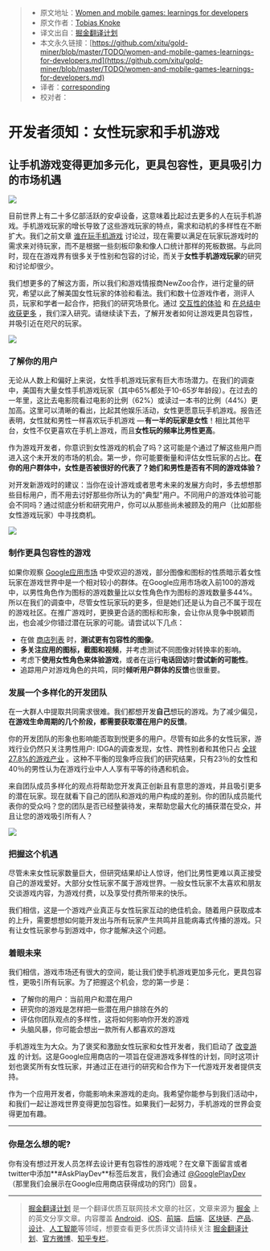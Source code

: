 > * 原文地址：[Women and mobile games: learnings for developers](https://medium.com/googleplaydev/women-and-mobile-games-learnings-for-developers-cc4ac63da3f2)
> * 原文作者：[Tobias Knoke](https://medium.com/@tobias.knoke?source=post_header_lockup)
> * 译文出自：[掘金翻译计划](https://github.com/xitu/gold-miner)
> * 本文永久链接：[https://github.com/xitu/gold-miner/blob/master/TODO/women-and-mobile-games-learnings-for-developers.md](https://github.com/xitu/gold-miner/blob/master/TODO/women-and-mobile-games-learnings-for-developers.md)
> * 译者：[corresponding](https://github.com/corresponding)
> * 校对者：

# 开发者须知：女性玩家和手机游戏

## 让手机游戏变得更加多元化，更具包容性，更具吸引力的市场机遇

![](https://cdn-images-1.medium.com/max/800/0*U3P6oAG_I-73IuY6.)

目前世界上有二十多亿部活跃的安卓设备，这意味着比起过去更多的人在玩手机游戏。手机游戏玩家的增长导致了这些游戏玩家的特点，需求和动机的多样性在不断扩大。我们之前文章 [谁在玩手机游戏](https://medium.com/googleplaydev/who-plays-mobile-games-8b33f76bb6d8) 讨论过，现在需要以满足在玩家玩游戏时的需求来对待玩家，而不是根据一些刻板印象和像人口统计那样的死板数据。与此同时，现在在游戏界有很多关于性别和包容的讨论，而关于**女性手机游戏玩家**的研究和讨论却很少。

我们想更多的了解这方面，所以我们和游戏情报商NewZoo合作，进行定量的研究，希望以此了解美国女性玩家的体验和看法。我们和数十位游戏作者，测评人员，玩家和学者一起合作，把我们的研究场景化。通过 [交互性的体验](https://play.google.com/about/changethegame) 和 [在总结中收获更多](http://services.google.com/fh/files/misc/changethegame_white_paper.pdf) ，我们深入研究。请继续读下去，了解开发者如何让游戏更具包容性，并吸引近在咫尺的玩家。

![](https://cdn-images-1.medium.com/max/800/0*CJxXRMyFuqRKo9kU.)

### **了解你的用户**

无论从人数上和偏好上来说，女性手机游戏玩家有巨大市场潜力。在我们的调查中，美国有大量女性手机游戏玩家（其中65%都处于10-65岁年龄段）。在过去的一年里，这比去电影院看过电影的比例（62%）或读过一本书的比例（44%）更加高。这里可以清晰的看出，比起其他娱乐活动，女性更愿意玩手机游戏。报告还表明，女性就和男性一样喜欢玩手机游戏 — **有一半的玩家是女性**！相比其他平台，女性不仅更喜欢在手机上游戏，而且**女性玩的频率比男性更高**。

作为游戏开发者，你意识到女性游戏的机会了吗？这可能是个通过了解这些用户而进入这个未开发的市场的机会。第一步，你可能要衡量和评估女性玩家的占比。**在你的用户群体中，女性是否被很好的代表了？她们和男性是否有不同的游戏体验？**

对开发新游戏时的建议：当你在设计游戏或者思考未来的发展方向时，多去想想那些目标用户，而不用去讨好那些你所认为的"典型"用户。不同用户的游戏体验可能会不同吗？通过彻底分析和研究用户，你可以从那些尚未被顾及的用户（比如那些女性游戏玩家）中寻找商机。

![](https://cdn-images-1.medium.com/max/800/0*0Cc60YU1-Qd9vLyl.)

### **制作更具包容性的游戏**

如果你观察 [Google应用市场](https://play.google.com/store) 中受欢迎的游戏，部分图像和图标的性质暗示着女性玩家在游戏世界中是一个相对较小的群体。在Google应用市场收入前100的游戏中，以男性角色作为图标的游戏数量比以女性角色作为图标的游戏数量多44%。所以在我们的调查中，尽管女性玩家玩的更多，但是她们还是认为自己不属于现在的游戏社区。在推广游戏时，更换更合适的图标和形象，会让你从竞争中脱颖而出，也会减少你错过潜在玩家的可能。请尝试以下几点：

* 在做 [商店列表](https://support.google.com/googleplay/android-developer/answer/6227309?hl=en-GB) 时，**测试更有包容性的图像**。
* **多关注应用的图标，截图和视频**，并考虑测试不同图像对转换率的影响。
* 考虑下**使用女性角色来体验游戏**，或者在运行**电话回访**时**尝试新的可能性**。
* 追踪用户对游戏角色的共鸣，同时**倾听用户群体的反馈**也很重要。

### **发展一个多样化的开发团队**

在一大群人中提取共同需求很难。我们都想开发**自己**想玩的游戏。为了减少偏见，**在游戏生命周期的几个阶段，都需要获取潜在用户的反馈**。

你的开发团队的形象也影响能否取到悦更多的用户。尽管有如此多的女性玩家，游戏行业仍然只关注男性用户: IDGA的调查发现，女性、跨性别者和其他只占 [全球27.8%的游戏产业](http://c.ymcdn.com/sites/www.igda.org/resource/resmgr/files__2016_dss/IGDA_DSS_2016_Summary_Report.pdf) 。这种不平衡的现象呼应我们的研究结果，只有23％的女性和40％的男性认为在游戏行业中人人享有平等的待遇和机会。

来自团队成员多样化的观点将帮助您开发真正创新且有意思的游戏，并且吸引更多的潜在玩家。现在就看下自己的团队和游戏的用户构成的差别。你的团队成员能代表你的受众吗？您的团队是否已经整装待发，来帮助您最大化的捕获潜在受众，并且让您的游戏吸引所有人？

![](https://cdn-images-1.medium.com/max/800/0*yzQKH9Q6AmI0Ex-x.)

### **把握这个机遇**

尽管未来女性玩家数量巨大，但研究结果却让人惊讶，他们比男性更难以真正接受自己的游戏爱好。大部分女性玩家不属于游戏世界。一般女性玩家不太喜欢和朋友交谈游戏内容，为游戏付费，以及享受付费所带来的快乐。

我们相信，这是一个游戏产业真正与女性玩家互动的绝佳机会。随着用户获取成本的上升，需要想想如何能开发出与所有玩家产生共鸣并且能病毒式传播的游戏。只有让女性玩家参与到游戏中，你才能解决这个问题。

### **着眼未来**

我们相信，游戏市场还有很大的空间，能让我们使手机游戏更加多元化，更具包容性，更吸引所有玩家。为了把握这个机会，您的第一步是：

* 了解你的用户：当前用户和潜在用户
* 研究你的游戏是怎样把一些潜在用户排除在外的
* 评估你团队观点的多样性，这将如何影响你开发的游戏
* 头脑风暴，你可能会想出一款所有人都喜欢的游戏

手机游戏生为大众。为了褒奖和激励女性玩家和女性开发者，我们启动了 [改变游戏](http://g.co/changethegame) 的计划。这是Google应用商店的一项旨在促进游戏多样性的计划，同时这项计划也褒奖所有女性玩家，并通过正在进行的研究和合作为下一代游戏开发者提供支持。

作为一个应用开发者，你能影响未来游戏的走向。我希望你能参与到我们活动中，和我们一起让游戏世界变得更加包容性。如果我们一起努力，手机游戏的世界会变得更加有趣。

* * *

### 你是怎么想的呢?

你有没有想过开发人员怎样去设计更有包容性的游戏呢？在文章下面留言或者twitter中添加**#AskPlayDev**标签后发言，我们会通过 [@GooglePlayDev](http://twitter.com/googleplaydev) （那里我们会展示在Google应用商店获得成功的窍门）回复。


---

> [掘金翻译计划](https://github.com/xitu/gold-miner) 是一个翻译优质互联网技术文章的社区，文章来源为 [掘金](https://juejin.im) 上的英文分享文章。内容覆盖 [Android](https://github.com/xitu/gold-miner#android)、[iOS](https://github.com/xitu/gold-miner#ios)、[前端](https://github.com/xitu/gold-miner#前端)、[后端](https://github.com/xitu/gold-miner#后端)、[区块链](https://github.com/xitu/gold-miner#区块链)、[产品](https://github.com/xitu/gold-miner#产品)、[设计](https://github.com/xitu/gold-miner#设计)、[人工智能](https://github.com/xitu/gold-miner#人工智能)等领域，想要查看更多优质译文请持续关注 [掘金翻译计划](https://github.com/xitu/gold-miner)、[官方微博](http://weibo.com/juejinfanyi)、[知乎专栏](https://zhuanlan.zhihu.com/juejinfanyi)。
